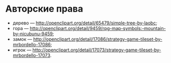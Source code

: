 # Авторские права

* дерево &mdash; http://openclipart.org/detail/65479/simple-tree-by-laobc;
* гора &mdash; http://openclipart.org/detail/9459/rpg-map-symbols:-mountain-by-nicubunu-9459;
* замок &mdash; http://openclipart.org/detail/17086/strategy-game-tileset-by-mrbordello-17086;
* игрок &mdash; http://openclipart.org/detail/17073/strategy-game-tileset-by-mrbordello-17073.
